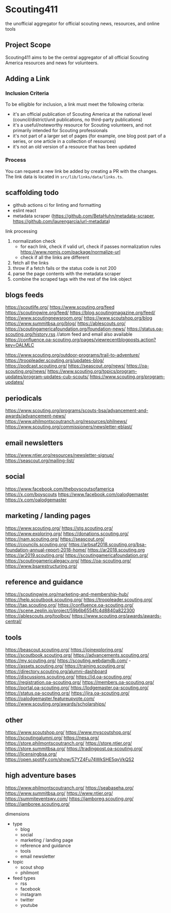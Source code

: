 # Scouting411

the unofficial aggregator for official scouting news, resources, and online tools

## Project Scope

Scouting411 aims to be the central aggregator of all official Scouting America resources and news for volunteers.

## Adding a Link

### Inclusion Criteria

To be elligible for inclusion, a link must meet the following criteria:

- it's an official publication of Scouting America at the national level (council/district/unit publications, no third-party publications)
- it's a useful/noteworthy resource for Scouting volunteers, and not primarily intended for Scouting professionals
- it's not part of a larger set of pages (for example, one blog post part of a series, or one article in a collection of resources)
- it's not an old version of a resource that has been updated

### Process

You can request a new link be added by creating a PR with the changes. The link data is located in `src/lib/links/data/links.ts`.

## scaffolding todo

- github actions ci for linting and formatting
- eslint react
- metadata scraper (https://github.com/BetaHuhn/metadata-scraper, https://github.com/laurengarcia/url-metadata)

link processing

1. normalization check
   - for each link, check if valid url, check if passes normalization rules https://www.npmjs.com/package/normalize-url
   - check if all the links are different
2. fetch all the links
3. throw if a fetch fails or the status code is not 200
4. parse the page contents with the metadata scraper
5. combine the scraped tags with the rest of the link object

## blogs feeds

https://scoutlife.org/
https://www.scouting.org/feed
https://scoutingwire.org/feed/
https://blog.scoutingmagazine.org/feed/
https://www.scoutingnewsroom.org/
https://www.scoutshop.org/blog
https://www.summitbsa.org/blog/
https://ablescouts.org/
https://scoutingamericafoundation.org/foundation-news/
https://status.oa-scouting.org/history.rss //atom feed and email also available
https://confluence.oa-scouting.org/pages/viewrecentblogposts.action?key=OALMLC

https://www.scouting.org/outdoor-programs/trail-to-adventure/
https://troopleader.scouting.org/updates-blog/
https://podcast.scouting.org/
https://seascout.org/news/
https://oa-scouting.org/news/
https://www.scouting.org/topics/program-updates/program-updates-cub-scouts/
https://www.scouting.org/program-updates/

## periodicals

https://www.scouting.org/programs/scouts-bsa/advancement-and-awards/advancement-news/
https://www.philmontscoutranch.org/resources/philnews/
https://www.scouting.org/commissioners/newsletter-eblast/

## email newsletters

https://www.ntier.org/resources/newsletter-signup/
https://seascout.org/mailing-list/

## social

https://www.facebook.com/theboyscoutsofamerica
https://x.com/boyscouts
https://www.facebook.com/oalodgemaster
https://x.com/oalodgemaster

## marketing / landing pages

https://www.scouting.org/
https://stg.scouting.org/
https://www.exploring.org/
https://donations.scouting.org/
https://nam.scouting.org/
https://seascout.org/
https://councils.scouting.org/
https://arbsaf2018.scouting.org/bsa-foundation-annual-report-2018-home/
https://ar2018.scouting.org
https://ar2019.scouting.org/
https://scoutingamericafoundation.org/
https://scoutingamericalegacy.org/
https://oa-scouting.org/
https://www.bsarestructuring.org/

## reference and guidance

https://scoutingwire.org/marketing-and-membership-hub/
https://help.scoutbook.scouting.org/
https://troopleader.scouting.org/
https://tap.scouting.org/
https://confluence.oa-scouting.org/
https://scene.zeplin.io/project/59b6b6554fc4d8840a822300
https://ablescouts.org/toolbox/
https://www.scouting.org/awards/awards-central/

## tools

https://beascout.scouting.org/
https://joinexploring.org/
https://scoutbook.scouting.org/
https://advancements.scouting.org/
https://my.scouting.org/
https://scouting.webdamdb.com/ - https://assets.scouting.org/
https://training.scouting.org/
https://directory.scouting.org/alumni-dashboard
https://discussions.scouting.org/
https://id.oa-scouting.org/
https://registration.oa-scouting.org/
https://members.oa-scouting.org/
https://portal.oa-scouting.org/
https://lodgemaster.oa-scouting.org/
https://status.oa-scouting.org/
https://jira.oa-scouting.org/
https://oalodgemaster.featureupvote.com/
https://www.scouting.org/awards/scholarships/

## other

https://www.scoutshop.org/
https://www.myscoutshop.org/
https://scoutingalumni.org/
https://nesa.org/
https://store.philmontscoutranch.org/
https://store.ntier.org/
https://store.summitbsa.org/
https://tradingpost.oa-scouting.org/
https://licensingbsa.org/
https://open.spotify.com/show/57YZ4Fu74WkSHE5qyVkQS2

## high adventure bases

https://www.philmontscoutranch.org/
https://seabaseha.org/
https://www.summitbsa.org/
https://www.ntier.org/
https://summiteventswv.com/
https://jamboreg.scouting.org/
https://jamboree.scouting.org/

dimensions

- type
  - blog
  - social
  - marketing / landing page
  - reference and guidance
  - tools
  - email newsletter
- topic
  - scout shop
  - philmont
- feed types
  - rss
  - facebook
  - instagram
  - twitter
  - youtube
